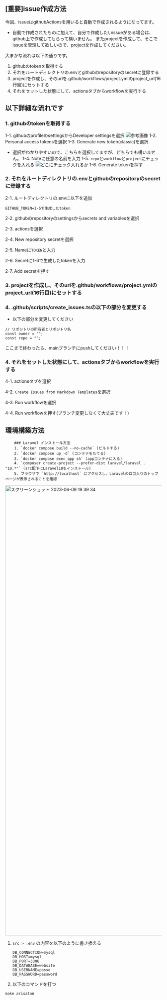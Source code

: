 ## [重要]issue作成方法
今回、issueはgithubActionsを用いると自動で作成されるようになってます。
- 自動で作成されたものに加えて、自分で作成したいissueがある場合は、github上で作成してもらって構いません。
またprojectを作成して、そこでissueを管理して欲しいので、projectを作成してください。

大まかな流れは以下の通りです。
1. githubのtokenを取得する
2. それをルートディレクトリの.envとgithubのrepositoryのsecretに登録する
3. projectを作成し、そのurlを.github/workflows/project.ymlのproject_url(16行目)にセットする
4. それをセットした状態にして、actionsタブからworkflowを実行する

## 以下詳細な流れです
### 1. githubのtokenを取得する
1-1. githubのprofileのsettingsからDeveloper settingsを選択
![参考画像](/Image/スクリーンショット%202023-12-14%2014.29.06.png)
1-2. Personal access tokensを選択
1-3. Generate new token(classic)を選択
- 選択がわかりやすいので、こちらを選択してますが、どちらでも構いません。
1-4. Noteに任意の名前を入力
1-5. ``repo``と``workflow``と``project``にチェックを入れる
![どこにチェック入れるか](/Image/スクリーンショット%202023-12-14%2014.31.06.png)
1-6. Generate tokenを押す

### 2. それをルートディレクトリの.envとgithubのrepositoryのsecretに登録する
2-1. ルートディレクトリの.envに以下を追加

```
GITHUB_TOKEN=1-6で生成したtoken
```

2-2. githubのrepositoryのsettingsからsecrets and variablesを選択

2-3. actionsを選択

2-4. New repository secretを選択

2-5. Nameに`TOKEN`と入力

2-6. Secretに1-6で生成したtokenを入力

2-7. Add secretを押す

### 3. projectを作成し、そのurlを.github/workflows/project.ymlのproject_url(16行目)にセットする

### 4. .github/scripts/create_issues.tsの以下の部分を変更する
- 以下の部分を変更してください
```
// リポジトリの所有者とリポジトリ名
const owner = "";
const repo = "";
```
ここまで終わったら、mainブランチにpushしてください！！！
### 4. それをセットした状態にして、actionsタブからworkflowを実行する
4-1. actionsタブを選択

4-2. `Create Issues from Markdown Templates`を選択

4-3. Run workflowを選択

4-4. Run workflowを押す(ブランチ変更しなくて大丈夫です！)

## 環境構築方法
```
    ### Laravel インストール方法
    1. `docker compose build --no-cache` (ビルドする)
    2. `docker compose up -d` (コンテナをたてる)
    3. `docker compose exec app sh` (appコンテナに入る)
    4. `composer create-project --prefer-dist laravel/laravel . "10.*"` (src配下にLaravel10をインストール)
    5. ブラウザで `http://localhost` にアクセスし、Laravelのロゴ入りのトップページが表示されることを確認
```

<img width="1446" alt="スクリーンショット 2023-06-09 19 39 34" src="https://github.com/posse-ap/template-ph3-website/assets/33271639/69d42fe3-4e3a-4087-91a9-c55640a2671f">

1. `src > .env` の内容を以下のように書き換える
    ```
    DB_CONNECTION=mysql
    DB_HOST=mysql
    DB_PORT=3306
    DB_DATABASE=website
    DB_USERNAME=posse
    DB_PASSWORD=password
    ```
2. 以下のコマンドを打つ
```
make arisatan
```

